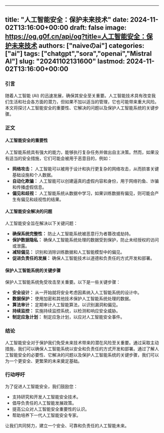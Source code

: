
---
title: "人工智能安全：保护未来技术"
date: 2024-11-02T13:16:00+00:00
draft: false
image: https://og.g0f.cn/api/og?title=人工智能安全：保护未来技术
authors: ["naiveのai"]
categories: ["ai"]
tags: ["chatgpt","sora","openai","Mistral AI"]
slug: "20241102131600"
lastmod: 2024-11-02T13:16:00+00:00
---
### 引言

随着人工智能 (AI) 的迅速发展，确保其安全至关重要。人工智能技术具有改变我们生活和社会各方面的潜力，但如果不加以适当的管理，它也可能带来重大风险。本文将探讨人工智能安全的重要性、它解决的问题以及保护人工智能系统的关键步骤。

### 正文

#### 人工智能安全的重要性

人工智能系统具有强大的能力，能够执行复杂任务并做出自主决策。然而，如果没有适当的安全措施，它们可能会被用于恶意目的，例如：

* **网络攻击：** 人工智能可以被用于设计和执行更复杂的网络攻击，从而损害关键基础设施和个人数据。
* **自动化欺骗：** 人工智能可以创建逼真的虚假内容和身份，用于网络钓鱼、诈骗和传播虚假信息。
* **偏见和歧视：** 人工智能系统从数据中学习，如果训练数据有偏见，则可能会产生有偏见和歧视性的结果。

#### 人工智能安全解决的问题

人工智能安全旨在解决以下关键问题：

* **确保系统完整性：** 防止人工智能系统被恶意行为者篡改或劫持。
* **保护数据隐私：** 确保人工智能系统处理的数据受到保护，防止未经授权的访问或泄露。
* **减轻偏见：** 识别和消除训练数据和人工智能模型中的偏见。
* **促进负责任的发展：** 确保人工智能技术以道德和负责任的方式开发和部署。

#### 保护人工智能系统的关键步骤

保护人工智能系统免受攻击至关重要。以下是一些关键步骤：

* **安全设计：** 从一开始就将安全考虑因素纳入人工智能系统的设计中。
* **数据保护：** 使用加密和其他技术保护人工智能系统处理的数据。
* **算法审计：** 定期审计人工智能算法，以识别漏洞和偏见。
* **持续监控：** 实施持续监控系统，以检测和响应安全威胁。
* **制定应急计划：** 制定应急计划，以应对人工智能安全事件。

### 结论

人工智能安全对于保护我们免受未来技术带来的潜在风险至关重要。通过采取主动措施，我们可以确保人工智能系统以安全和负责任的方式开发和部署。通过了解人工智能安全的必要性、它解决的问题以及保护人工智能系统的关键步骤，我们可以为一个更安全、更繁荣的未来奠定基础。

### 行动呼吁

为了促进人工智能安全，我们鼓励您：

* 支持研究和开发人工智能安全技术。
* 倡导负责任的人工智能发展政策。
* 提高公众对人工智能安全重要性的认识。
* 帮助培养下一代人工智能安全专家。

让我们共同努力，建立一个安全、可靠和负责任的人工智能未来。